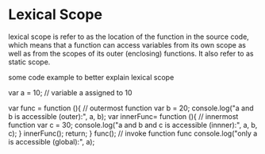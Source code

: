 # Lexical Scope

lexical scope is refer to as the location of the function in the source code, which means that a function can access variables from its own scope as well as from the scopes of its outer (enclosing) functions. It also refer to as static scope.

some code example to better explain lexical scope

var a = 10; // variable a assigned to 10

var func = function (){ // outermost function
    var b = 20;
    console.log("a and b is accessible (outer):", a, b);
    var innerFunc= function (){ // innermost function
        var c = 30;
        console.log("a and b and c is accessible (innner):", a, b, c);
    }
    innerFunc();
    return;
}
func(); // invoke function func 
console.log("only a is accessible (global):", a);
